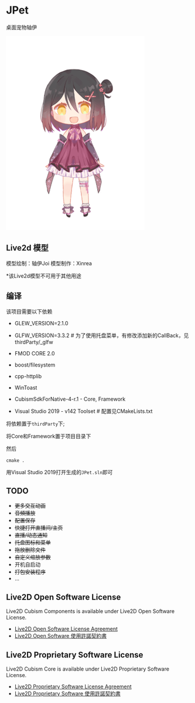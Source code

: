 # JPet

桌面宠物轴伊

![img](screenshots/JPet.gif)

## Live2d 模型

模型绘制：轴伊Joi
模型制作：Xinrea

*该Live2d模型不可用于其他用途

## 编译

该项目需要以下依赖

 - GLEW_VERSION=2.1.0

 - GLFW_VERSION=3.3.2 # 为了使用托盘菜单，有修改添加新的CallBack，见thirdParty/_glfw

 - FMOD CORE 2.0

 - boost/filesystem

 - cpp-httplib

 - WinToast

 - CubismSdkForNative-4-r.1 -  Core, Framework

 - Visual Studio 2019 - v142 Toolset # 配置见CMakeLists.txt

将依赖置于`thirdParty`下;

将Core和Framework置于项目目录下

然后

```
cmake .
```

用Visual Studio 2019打开生成的`JPet.sln`即可

## TODO

- ~~更多交互动画~~
- ~~音頻播放~~
- ~~配置保存~~
- ~~快捷打开直播间/主页~~
- ~~直播/动态通知~~
- ~~托盘图标和菜单~~
- ~~拖放删除文件~~
- ~~自定义缩放参数~~
- 开机自启动
- ~~打包安装程序~~
- ...

## Live2D Open Software License

Live2D Cubism Components is available under Live2D Open Software License.

* [Live2D Open Software License Agreement](https://www.live2d.com/eula/live2d-open-software-license-agreement_en.html)
* [Live2D Open Software 使用許諾契約書](https://www.live2d.com/eula/live2d-open-software-license-agreement_jp.html)


## Live2D Proprietary Software License

Live2D Cubism Core is available under Live2D Proprietary Software License.

* [Live2D Proprietary Software License Agreement](https://www.live2d.com/eula/live2d-proprietary-software-license-agreement_en.html)
* [Live2D Proprietary Software 使用許諾契約書](https://www.live2d.com/eula/live2d-proprietary-software-license-agreement_jp.html)